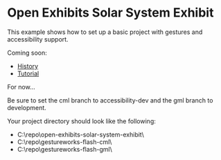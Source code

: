 Open Exhibits Solar System Exhibit
=========================

This example shows how to set up a basic project with gestures and accessibility support. 

Coming soon: 

* [History](http://openexhibits.org/#)
* [Tutorial](http://openexhibits.org/#)

For now...

Be sure to set the cml branch to accessibility-dev and the gml branch to development. 

Your project directory should look like the following: 

* C:\repo\open-exhibits-solar-system-exhibit\
* C:\repo\gestureworks-flash-cml\
* C:\repo\gestureworks-flash-gml\

